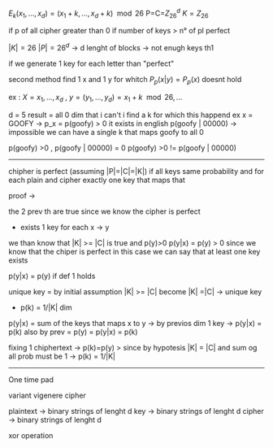 $E_k(x_1,\dots,x_d) = (x_1+k, \dots,x_d + k) \mod{26}$
P=C=$Z_{26}^d$ $K=Z_{26}$ 

if p of all cipher greater than 0 if number of keys > n° of pl  perfect

$|K| = 26$ 
$|P| = 26^d$ -> d lenght of blocks 
-> not enugh keys th1

if we generate 1 key for each letter than "perfect"

second method 
find 1 x and 1 y for whitch $P_p(x|y) = P_p(x)$ doesnt hold

ex : $X = x_1,\dots,x_d$ , $y =(y_1, \dots,y_d) = x_1 + k\mod{26}, \dots$

d = 5 
result = all 0 dim that i can't i find a k for which this happend 
ex x = GOOFY -> p_x = p(goofy) > 0  it exists in english 
p(goofy | 00000) -> impossible we can have a single k that maps goofy to all 0

p(goofy) >0 , p(goofy | 00000) = 0
p(goofy) >0 != p(goofy | 00000) 

---
chipher is perfect (assuming |P|=|C|=|K|) if all keys same probability and for each plain and cipher exactly one key that maps that 

proof ->

the  2 prev th are true since we know the cipher is perfect
+ exists 1 key for each x -> y

we than know that |K| >= |C| is true and p(y)>0
p(y|x) = p(y) > 0 since we know that the chiper is perfect 
in this case we can say that at least one key exists 

p(y|x) = p(y) if def 1 holds 

unique key = by initial assumption |K| >= |C| become |K| =|C| -> unique key 

+ p(k) = 1/|K| dim

p(y|x) = sum of the keys that maps x to y -> by previos dim 1 key ->
p(y|x) = p(k) also by prev = p(y) = p(y|x) = p(k) 

fixing 1 chiphertext -> p(k)=p(y) > since by hypotesis |K| = |C| and sum og all prob must be 1 -> p(k) = 1/|K| 

---
One time pad

variant vigenere cipher 

plaintext -> binary strings of lenght d 
key -> binary strings of lenght d
cipher ->  binary strings of lenght d 

xor operation 